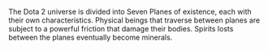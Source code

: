 The Dota 2 universe is divided into Seven Planes of existence, each with their own characteristics. Physical beings that traverse between planes are subject to a powerful friction that damage their bodies. Spirits losts between the planes eventually become minerals.